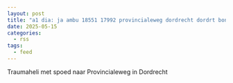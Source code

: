 ```yaml
---
layout: post
title: "a1 dia: ja ambu 18551 17992 provincialeweg dordrecht dordrt bon 72016"
date: 2025-05-15
categories: 
  - rss
tags: 
  - feed
---
```


Traumaheli met spoed naar Provincialeweg in Dordrecht

